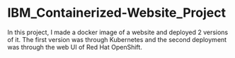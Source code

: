 # IBM_Containerized-Website_Project
In this project, I made a docker image of a website and deployed 2 versions of it. The first version was through Kubernetes and the second deployment was through the web UI of Red Hat OpenShift. 

